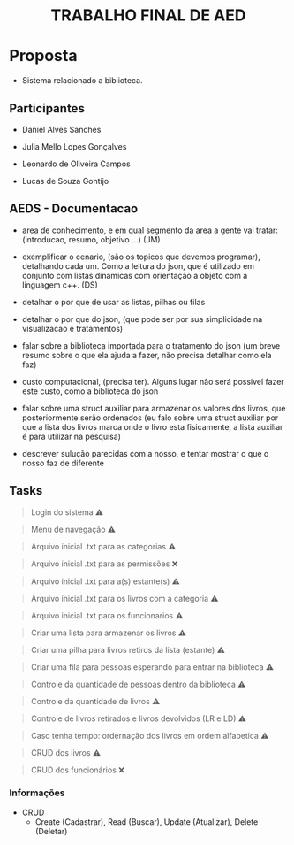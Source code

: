 <h1 align="center">TRABALHO FINAL DE AED</h1>

# Proposta

- Sistema relacionado a biblioteca.

## Participantes

- Daniel Alves Sanches

- Julia Mello Lopes Gonçalves

- Leonardo de Oliveira Campos

- Lucas de Souza Gontijo

## AEDS - Documentacao
 
- area de conhecimento, e em qual segmento da area a gente vai tratar: (introducao, resumo, objetivo ...) (JM)

- exemplificar o cenario, (são os topicos que devemos programar), detalhando cada um. Como a leitura do json, que é utilizado em conjunto com listas dinamicas com orientação a objeto com a linguagem c++. (DS)

- detalhar o por que de usar as listas, pilhas ou filas

- detalhar o por que do json, (que pode ser por sua simplicidade na visualizacao e tratamentos)

- falar sobre a biblioteca importada para o tratamento do json (um breve resumo sobre o que ela ajuda a fazer, não precisa detalhar como ela faz)

- custo computacional, (precisa ter). Alguns lugar não será possivel fazer este custo, como a biblioteca do json

- falar sobre uma struct auxiliar para armazenar os valores dos livros, que posteriormente serão ordenados (eu falo sobre uma struct auxiliar por que a lista dos livros marca onde o livro esta fisicamente, a lista auxiliar é para utilizar na pesquisa)

- descrever sulução parecidas com a nosso, e tentar mostrar o que o nosso faz de diferente

## Tasks

> Login do sistema :warning:

> Menu de navegação :warning:

> Arquivo inicial .txt para as categorias :warning:

> Arquivo inicial .txt para as permissões :x:

> Arquivo inicial .txt para a(s) estante(s) :warning:

> Arquivo inicial .txt para os livros com a categoria :warning:

> Arquivo inicial .txt para os funcionarios :warning:

> Criar uma lista para armazenar os livros :warning:

> Criar uma pilha para livros retiros da lista (estante) :warning:

> Criar uma fila para pessoas esperando para entrar na biblioteca :warning:

> Controle da quantidade de pessoas dentro da biblioteca :warning:

> Controle da quantidade de livros :warning:

> Controle de livros retirados e livros devolvidos (LR e LD) :warning:

> Caso tenha tempo: ordernação dos livros em ordem alfabetica :warning:

> CRUD dos livros :warning:

> CRUD dos funcionários :x:

### Informações

- CRUD
  - Create (Cadastrar), Read (Buscar), Update (Atualizar), Delete (Deletar)
